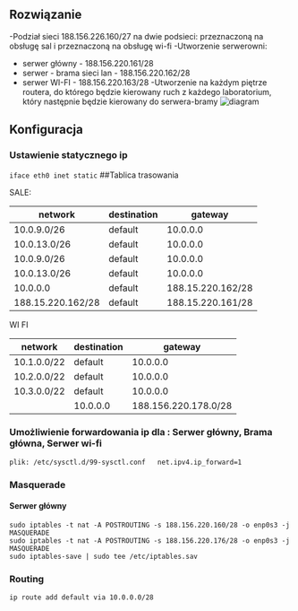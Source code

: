 
## Rozwiązanie
-Podział sieci 188.156.226.160/27 na dwie podsieci: przeznaczoną na obsługę sal i przeznaczoną na obsługę wi-fi
-Utworzenie serwerowni:
* serwer główny - 188.156.220.161/28
* serwer - brama sieci lan - 188.156.220.162/28
* serwer WI-FI - 188.156.220.163/28
-Utworzenie na każdym piętrze routera, do którego będzie kierowany ruch z każdego laboratorium, który następnie będzie kierowany do serwera-bramy
![diagram](diagram3.jpg)

## Konfiguracja

### Ustawienie statycznego ip
 ``iface eth0 inet static``
##Tablica trasowania

SALE: 

| network  | destination | gateway|
| ------------- | ------------- | -------------| 
| 10.0.9.0/26 | default  |10.0.0.0|
| 10.0.13.0/26  | default  |10.0.0.0|
| 10.0.9.0/26 | default  |10.0.0.0|
| 10.0.13.0/26  | default  |10.0.0.0|
| 10.0.0.0 | default |188.15.220.162/28 |
| 188.15.220.162/28 | default | 188.15.220.161/28 |

WI FI 

| network  | destination | gateway|
| ------------- | ------------- | -------------|
| 10.1.0.0/22| default| 10.0.0.0 |
| 10.2.0.0/22| default| 10.0.0.0 |
| 10.3.0.0/22| default| 10.0.0.0 |
| |10.0.0.0 | 188.156.220.178.0/28 |

### Umożliwienie forwardowania ip dla : Serwer główny, Brama główna, Serwer wi-fi 
``plik: /etc/sysctl.d/99-sysctl.conf   net.ipv4.ip_forward=1``



### Masquerade
#### Serwer główny
``sudo iptables -t nat -A POSTROUTING -s 188.156.220.160/28 -o enp0s3 -j MASQUERADE``  
``sudo iptables -t nat -A POSTROUTING -s 188.156.220.176/28 -o enp0s3 -j MASQUERADE``  
``sudo iptables-save | sudo tee /etc/iptables.sav``  


### Routing
``ip route add default via 10.0.0.0/28``
